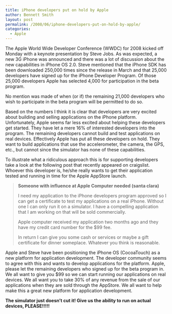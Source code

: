 ```yaml
---
title: iPhone developers put on hold by Apple
author: Bennett Smith
layout: post
permalink: /2008/06/iphone-developers-put-on-hold-by-apple/
categories:
  - Apple
---
```

The Apple World Wide Developer Conference (WWDC) for 2008 kicked off Monday with a keynote presentation by Steve Jobs. As was expected, a new 3G iPhone was announced and there was a lot of discussion about the new capabilities in iPhone OS 2.0. Steve mentioned that the iPhone SDK has been downloaded 250,000 times since the release in March and that 25,000 developers have signed up for the iPhone Developer Program. Of those 25,000 developers Apple has selected 4,000 for participation in the beta program. 

No mention was made of when (or if) the remaining 21,000 developers who wish to participate in the beta program will be permitted to do so. 

Based on the numbers I think it is clear that developers are very excited about building and selling applications on the iPhone platform. Unfortunately, Apple seems far less excited about helping these developers get started. They have let a mere 16% of interested developers into the program. The remaining developers cannot build and test applications on real devices. Effectively Apple has put all these developers on hold. They want to build applications that use the accelerometer, the camera, the GPS, etc., but cannot since the simulator has none of these capabilities. 

To illustrate what a ridiculous approach this is for supporting developers take a look at the following post that recently appeared on craigslist. Whoever this developer is, he/she really wants to get their application tested and running in time for the Apple AppStore launch. 

> **Someone with influence at Apple Computer needed (santa clara)**
> 
> I need my application to the iPhone developers program approved so I can get a certificate to test my applications on a real iPhone. Without one I can only run it on a simulator. I have a compelling application that I am working on that will be sold commercially. 
> 
> Apple computer received my application two months ago and they have my credit card number for the $99 fee. 
> 
> In return I can give you some cash or services or maybe a gift certificate for dinner someplace. Whatever you think is reasonable. 

Apple and Steve have been positioning the iPhone OS (CocoaTouch) as a new platform for application development. The developer community seems to agree with this and wants to develop applications for the platform. Apple, please let the remaining developers who signed up for the beta program in. We all want to give you $99 so we can start running our applications on real devices. We all want you to take 30% of any revenue from the sale of our applications when they are sold through the AppStore. We all want to help make this a great new platform for application development. 

**The simulator just doesn’t cut it! Give us the ability to run on actual devices, PLEASE!!!!!**

